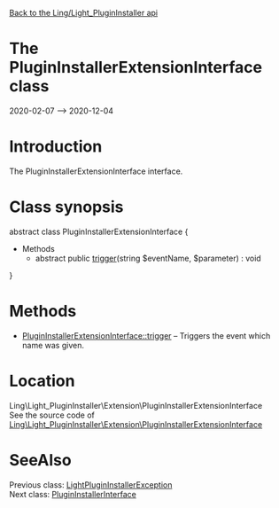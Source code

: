 [Back to the Ling/Light_PluginInstaller api](https://github.com/lingtalfi/Light_PluginInstaller/blob/master/doc/api/Ling/Light_PluginInstaller.md)



The PluginInstallerExtensionInterface class
================
2020-02-07 --> 2020-12-04






Introduction
============

The PluginInstallerExtensionInterface interface.



Class synopsis
==============


abstract class <span class="pl-k">PluginInstallerExtensionInterface</span>  {

- Methods
    - abstract public [trigger](https://github.com/lingtalfi/Light_PluginInstaller/blob/master/doc/api/Ling/Light_PluginInstaller/Extension/PluginInstallerExtensionInterface/trigger.md)(string $eventName, $parameter) : void

}






Methods
==============

- [PluginInstallerExtensionInterface::trigger](https://github.com/lingtalfi/Light_PluginInstaller/blob/master/doc/api/Ling/Light_PluginInstaller/Extension/PluginInstallerExtensionInterface/trigger.md) &ndash; Triggers the event which name was given.





Location
=============
Ling\Light_PluginInstaller\Extension\PluginInstallerExtensionInterface<br>
See the source code of [Ling\Light_PluginInstaller\Extension\PluginInstallerExtensionInterface](https://github.com/lingtalfi/Light_PluginInstaller/blob/master/Extension/PluginInstallerExtensionInterface.php)



SeeAlso
==============
Previous class: [LightPluginInstallerException](https://github.com/lingtalfi/Light_PluginInstaller/blob/master/doc/api/Ling/Light_PluginInstaller/Exception/LightPluginInstallerException.md)<br>Next class: [PluginInstallerInterface](https://github.com/lingtalfi/Light_PluginInstaller/blob/master/doc/api/Ling/Light_PluginInstaller/PluginInstaller/PluginInstallerInterface.md)<br>
